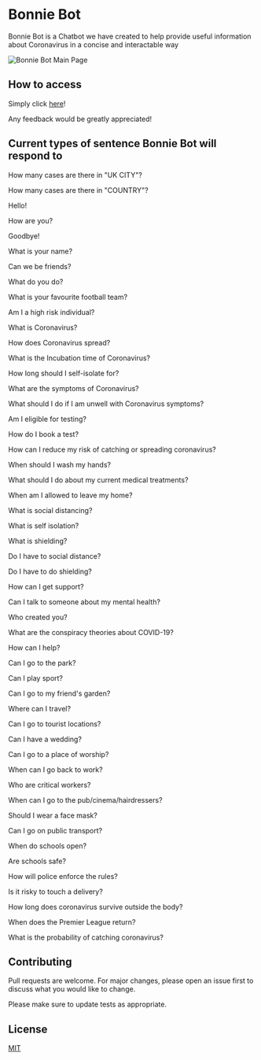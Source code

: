 # Bonnie Bot

Bonnie Bot is a Chatbot we have created to help provide useful information about Coronavirus in a concise and interactable way

![Bonnie Bot Main Page](https://imgur.com/a/TFC3Jxk)

## How to access

Simply click [here](https://bonniebot.herokuapp.com/)!

Any feedback would be greatly appreciated!

## Current types of sentence Bonnie Bot will respond to

How many cases are there in "UK CITY"?

How many cases are there in "COUNTRY"?

Hello!

How are you?

Goodbye!

What is your name?

Can we be friends?  

What do you do?

What is your favourite football team?

Am I a high risk individual?

What is Coronavirus?

How does Coronavirus spread?

What is the Incubation time of Coronavirus?

How long should I self-isolate for?

What are the symptoms of Coronavirus?

What should I do if I am unwell with Coronavirus symptoms?

Am I eligible for testing?

How do I book a test?

How can I reduce my risk of catching or spreading coronavirus?

When should I wash my hands?

What should I do about my current medical treatments?

When am I allowed to leave my home?

What is social distancing?

What is self isolation?

What is shielding?

Do I have to social distance?

Do I have to do shielding?

How can I get support?

Can I talk to someone about my mental health?

Who created you?

What are the conspiracy theories about COVID-19?

How can I help?

Can I go to the park?

Can I play sport?

Can I go to my friend's garden?

Where can I travel?

Can I go to tourist locations?

Can I have a wedding?

Can I go to a place of worship?

When can I go back to work?

Who are critical workers?

When can I go to the pub/cinema/hairdressers?

Should I wear a face mask?

Can I go on public transport?

When do schools open?

Are schools safe?

How will police enforce the rules?

Is it risky to touch a delivery?

How long does coronavirus survive outside the body?

When does the Premier League return?

What is the probability of catching coronavirus?

## Contributing

Pull requests are welcome. For major changes, please open an issue first to discuss what you would like to change.

Please make sure to update tests as appropriate.

## License
[MIT](https://choosealicense.com/licenses/mit/)
